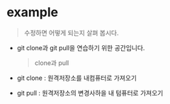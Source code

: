 # example
> 수정하면 어떻게 되는지 살펴 봅시다.
- git clone과 git pull을 연습하기 위한 공간입니다.

  > clone과 pull
- git clone : 원격저장소를 내컴퓨터로 가져오기
- git pull : 원격저장소의 변경사하을 내 텀퓨터로 가져오기

